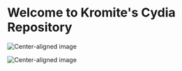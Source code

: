 # Welcome to Kromite's Cydia Repository

![Center-aligned image](https://github.com/Kromite/kromite.github.io/blob/master/repo/CydiaIcon.png)

![Center-aligned image](https://github.com/Kromite/kromite.github.io/blob/master/images/retroarch-icon.png)
